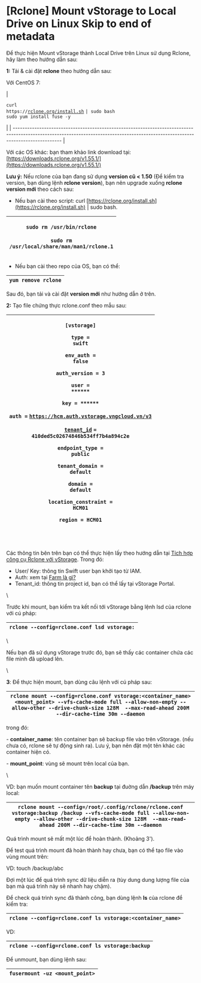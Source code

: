 # \[Rclone] Mount vStorage to Local Drive on Linux Skip to end of metadata

Để thực hiện Mount vStorage thành Local Drive trên Linux sử dụng Rclone, hãy làm theo hướng dẫn sau:

**1:** Tải & cài đặt **rclone** theo hướng dẫn sau:&#x20;

Với CentOS 7:

| <p><code>curl https://</code><a href="http://rclone.org/install.sh"><code>rclone.org/install.sh</code></a> <code>| sudo bash</code><br><code>sudo yum install fuse -y</code></p> |
| -------------------------------------------------------------------------------------------------------------------------------------------------------------------------------- |

Với các OS khác: bạn tham khảo link download tại: [https://downloads.rclone.org/v1.55.1/](https://downloads.rclone.org/v1.55.1/)

**Lưu ý:** Nếu rclone của bạn đang sử dụng **version cũ < 1.50** (Để kiểm tra version, bạn dùng lệnh **rclone version**), bạn nên upgrade xuống **rclone version mới** theo cách sau:

* Nếu bạn cài theo script: curl [https://rclone.org/install.sh](https://rclone.org/install.sh) | sudo bash.

| <p><code>sudo rm /usr/bin/rclone</code><br> <br><code>sudo rm /usr/local/share/man/man1/rclone.1</code></p> |
| ----------------------------------------------------------------------------------------------------------- |

* Nếu bạn cài theo repo của OS, bạn có thể:

| `yum remove rclone` |
| ------------------- |

Sau đó, bạn tải và cài đặt **version mới** như hướng dẫn ở trên.

**2:** Tạo file chứng thực rclone.conf theo mẫu sau:

| <p><code>[vstorage]</code></p><p><code>type = swift</code></p><p><code>env_auth = false</code></p><p><code>auth_version = 3</code></p><p><code>user = ******</code></p><p><code>key = ******</code></p><p><code>auth =</code> <a href="https://hcm.auth.vstorage.vngcloud.vn/v3tenant_id"><code>https://hcm.auth.vstorage.vngcloud.vn/v3</code></a></p><p><a href="https://hcm.auth.vstorage.vngcloud.vn/v3tenant_id"><code>tenant_id</code></a> <code>= 410ded5c02674846b534ff7b4a894c2e</code></p><p><code>endpoint_type = public</code></p><p><code>tenant_domain = default</code></p><p><code>domain = default</code></p><p><code>location_constraint = HCM01</code></p><p><code>region = HCM01</code></p><p><br></p> |
| ------------------------------------------------------------------------------------------------------------------------------------------------------------------------------------------------------------------------------------------------------------------------------------------------------------------------------------------------------------------------------------------------------------------------------------------------------------------------------------------------------------------------------------------------------------------------------------------------------------------------------------------------------------------------------------------------------------------------- |

Các thông tin bên trên bạn có thể thực hiện lấy theo hướng dẫn tại [Tích hợp công cụ Rclone với vStorage](https://docs.vngcloud.vn/pages/viewpage.action?pageId=59805507). Trong đó:&#x20;

* User/ Key: thông tin Swift user bạn khởi tạo từ IAM.
* Auth: xem tại [Farm là gì?](https://docs.vngcloud.vn/pages/viewpage.action?pageId=59804728)
* Tenant\_id: thông tin project id, bạn có thể lấy tại vStorage Portal.

\


Trước khi mount, bạn kiểm tra kết nối tới vStorage bằng lệnh lsd của rclone với cú pháp:

| `rclone --config=rclone.conf lsd vstorage:` |
| ------------------------------------------- |

\


Nếu bạn đã sử dụng vStorage trước đó, bạn sẽ thấy các container chứa các file mình đã upload lên.

\


**3**: Để thực hiện mount, bạn dùng câu lệnh với cú pháp sau:

| `rclone mount --config=rclone.conf vstorage:<container_name> <mount_point> --vfs-cache-mode full --allow-non-empty --allow-other --drive-chunk-size 128M  --max-read-ahead 200M --dir-cache-time 30m --daemon` |
| -------------------------------------------------------------------------------------------------------------------------------------------------------------------------------------------------------------- |

trong đó:

\- **container\_name**: tên container bạn sẽ backup file vào trên vStorage. (nếu chưa có, rclone sẽ tự động sinh ra). Lưu ý, bạn nên đặt một tên khác các container hiện có.

\- **mount\_point**: vùng sẽ mount trên local của bạn.

\


VD: bạn muốn mount container tên **backup** tại đuờng dẫn **/backup** trên máy local:

| `rclone mount --config=/root/.config/rclone/rclone.conf vstorage:backup /backup --vfs-cache-mode full --allow-non-empty --allow-other --drive-chunk-size 128M  --max-read-ahead 200M --dir-cache-time 30m --daemon` |
| ------------------------------------------------------------------------------------------------------------------------------------------------------------------------------------------------------------------- |

Quá trình mount sẽ mất một lúc để hoàn thành. (Khoảng 3').

Để test quá trình mount đã hoàn thành hay chưa, bạn có thể tạo file vào vùng mount trên:

VD: touch /backup/abc

Đợi một lúc để quá trình sync dữ liệu diễn ra (tùy dung dung lượng file của bạn mà quá trình này sẽ nhanh hay chậm).

Để check quá trình sync đã thành công, bạn dùng lệnh **ls** của rclone để kiểm tra:

| `rclone --config=rclone.conf ls vstorage:<container_name>` |
| ---------------------------------------------------------- |

VD:

| `rclone --config=rclone.conf ls vstorage:backup` |
| ------------------------------------------------ |

Để unmount, bạn dùng lệnh sau:

| `fusermount -uz <mount_point>` |
| ------------------------------ |
